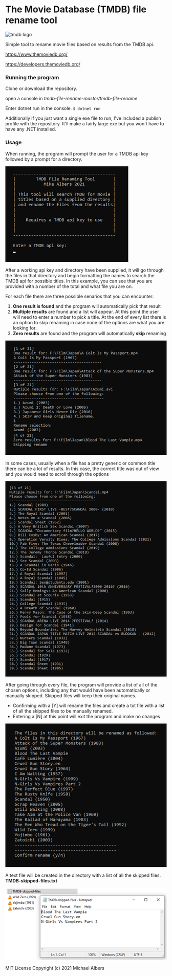 # The Movie Database (TMDB) file rename tool

![tmdb logo](https://www.themoviedb.org/assets/2/v4/logos/v2/blue_long_1-8ba2ac31f354005783fab473602c34c3f4fd207150182061e425d366e4f34596.svg)

Simple tool to rename movie files based on results from the TMDB api.
 
https://www.themoviedb.org/

https://developers.themoviedb.org/

### Running the program
Clone or download the repository.

open a console in _tmdb-file-rename-master/tmdb-file-rename_

Enter dotnet run in the console.
`$ dotnet run`

Additionally if you just want a single exe file to run, I've included a publish profile with the repository. It'll make a fairly large exe but you won't have to have any .NET installed.

### Usage
When running, the program will prompt the user for a TMDB api key followed by a prompt for a directory.

![header](tmdb-file-rename/images/tmdb-top.png)


After a working api key and directory have been supplied, it will go through the files in that directory and begin formatting the names to search the TMDB api for possible titles.
In this example, you can see that you are provided with a number of the total and what file you are on. 

For each file there are three possible senarios that you can encounter:
1. **One result is found** and the program will automatically pick that result
1. **Multiple results** are found and a list will appear. At this point the user will need to enter a number to pick a title. At the end of every list there is an option to skip renaming in case none of the options are what you are looking for. 
1. **Zero results** are found and the program will automatically **skip** renaming

![basic example](tmdb-file-rename/images/tmdb-basic-example.png)

In some cases, usually when a file has a pretty generic or common title there can be a lot of results. In this case, the correct title was out of view and you would need to scroll through the options

![long example](tmdb-file-rename/images/tmdb-long-example.png)

After going through every file, the program will provide a list of all of the chosen options, including any that would have been automatically or manually skipped. Skipped files will keep their original names.
* Confirming with a [Y] will rename the files and create a txt file with a list of all the skipped files to be manually renamed.
* Entering a [N] at this point will exit the program and make no changes

![confirm example](tmdb-file-rename/images/tmdb-confirm-example.png)

A text file will be created in the directory with a list of all the skipped files.
**TMDB-skipped-files.txt** 

![skipped files txt](tmdb-file-rename/images/tmdb-skipped-txt-example.png)


MIT License
Copyright (c) 2021 Michael Albers
